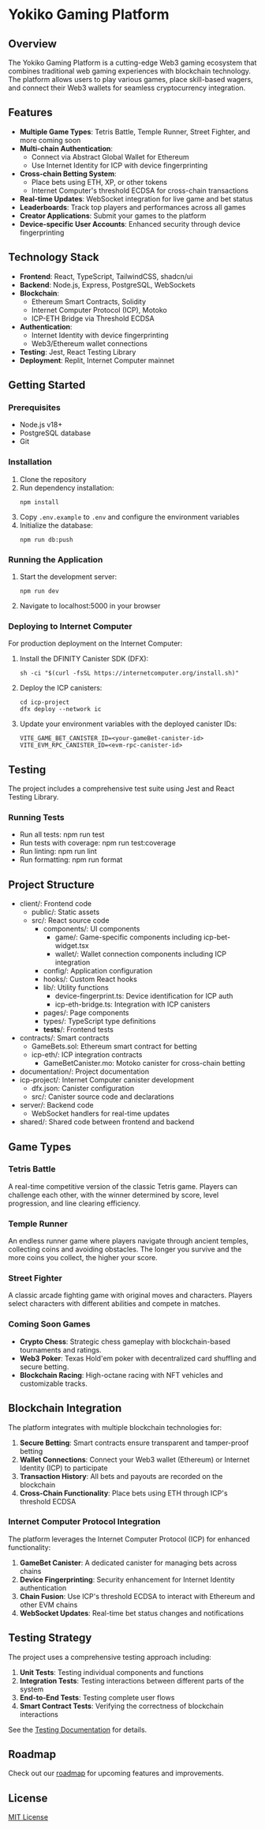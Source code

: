 # Yokiko Gaming Platform

## Overview

The Yokiko Gaming Platform is a cutting-edge Web3 gaming ecosystem that combines traditional web gaming experiences with blockchain technology. The platform allows users to play various games, place skill-based wagers, and connect their Web3 wallets for seamless cryptocurrency integration.

## Features

- **Multiple Game Types**: Tetris Battle, Temple Runner, Street Fighter, and more coming soon
- **Multi-chain Authentication**:
  - Connect via Abstract Global Wallet for Ethereum
  - Use Internet Identity for ICP with device fingerprinting
- **Cross-chain Betting System**: 
  - Place bets using ETH, XP, or other tokens
  - Internet Computer's threshold ECDSA for cross-chain transactions
- **Real-time Updates**: WebSocket integration for live game and bet status
- **Leaderboards**: Track top players and performances across all games
- **Creator Applications**: Submit your games to the platform
- **Device-specific User Accounts**: Enhanced security through device fingerprinting

## Technology Stack

- **Frontend**: React, TypeScript, TailwindCSS, shadcn/ui
- **Backend**: Node.js, Express, PostgreSQL, WebSockets
- **Blockchain**: 
  - Ethereum Smart Contracts, Solidity
  - Internet Computer Protocol (ICP), Motoko
  - ICP-ETH Bridge via Threshold ECDSA
- **Authentication**:
  - Internet Identity with device fingerprinting
  - Web3/Ethereum wallet connections
- **Testing**: Jest, React Testing Library
- **Deployment**: Replit, Internet Computer mainnet
## Getting Started

### Prerequisites

- Node.js v18+
- PostgreSQL database
- Git

### Installation

1. Clone the repository
2. Run dependency installation:
   ```
   npm install
   ```
3. Copy `.env.example` to `.env` and configure the environment variables
4. Initialize the database:
   ```
   npm run db:push
   ```

### Running the Application

1. Start the development server:
   ```
   npm run dev
   ```
2. Navigate to localhost:5000 in your browser

### Deploying to Internet Computer

For production deployment on the Internet Computer:

1. Install the DFINITY Canister SDK (DFX):
   ```
   sh -ci "$(curl -fsSL https://internetcomputer.org/install.sh)"
   ```

2. Deploy the ICP canisters:
   ```
   cd icp-project
   dfx deploy --network ic
   ```

3. Update your environment variables with the deployed canister IDs:
   ```
   VITE_GAME_BET_CANISTER_ID=<your-gameBet-canister-id>
   VITE_EVM_RPC_CANISTER_ID=<evm-rpc-canister-id>
   ```

## Testing

The project includes a comprehensive test suite using Jest and React Testing Library.

### Running Tests

- Run all tests: npm run test
- Run tests with coverage: npm run test:coverage
- Run linting: npm run lint
- Run formatting: npm run format

## Project Structure

- client/: Frontend code
  - public/: Static assets
  - src/: React source code
    - components/: UI components
      - game/: Game-specific components including icp-bet-widget.tsx
      - wallet/: Wallet connection components including ICP integration
    - config/: Application configuration
    - hooks/: Custom React hooks
    - lib/: Utility functions
      - device-fingerprint.ts: Device identification for ICP auth
      - icp-eth-bridge.ts: Integration with ICP canisters
    - pages/: Page components
    - types/: TypeScript type definitions
    - __tests__/: Frontend tests
- contracts/: Smart contracts
  - GameBets.sol: Ethereum smart contract for betting
  - icp-eth/: ICP integration contracts
    - GameBetCanister.mo: Motoko canister for cross-chain betting
- documentation/: Project documentation
- icp-project/: Internet Computer canister development
  - dfx.json: Canister configuration
  - src/: Canister source code and declarations
- server/: Backend code
  - WebSocket handlers for real-time updates
- shared/: Shared code between frontend and backend

## Game Types

### Tetris Battle

A real-time competitive version of the classic Tetris game. Players can challenge each other, with the winner determined by score, level progression, and line clearing efficiency.

### Temple Runner

An endless runner game where players navigate through ancient temples, collecting coins and avoiding obstacles. The longer you survive and the more coins you collect, the higher your score.

### Street Fighter

A classic arcade fighting game with original moves and characters. Players select characters with different abilities and compete in matches.

### Coming Soon Games

- **Crypto Chess**: Strategic chess gameplay with blockchain-based tournaments and ratings.
- **Web3 Poker**: Texas Hold'em poker with decentralized card shuffling and secure betting.
- **Blockchain Racing**: High-octane racing with NFT vehicles and customizable tracks.

## Blockchain Integration

The platform integrates with multiple blockchain technologies for:

1. **Secure Betting**: Smart contracts ensure transparent and tamper-proof betting
2. **Wallet Connections**: Connect your Web3 wallet (Ethereum) or Internet Identity (ICP) to participate
3. **Transaction History**: All bets and payouts are recorded on the blockchain
4. **Cross-Chain Functionality**: Place bets using ETH through ICP's threshold ECDSA

### Internet Computer Protocol Integration

The platform leverages the Internet Computer Protocol (ICP) for enhanced functionality:

1. **GameBet Canister**: A dedicated canister for managing bets across chains
2. **Device Fingerprinting**: Security enhancement for Internet Identity authentication
3. **Chain Fusion**: Use ICP's threshold ECDSA to interact with Ethereum and other EVM chains
4. **WebSocket Updates**: Real-time bet status changes and notifications

## Testing Strategy

The project uses a comprehensive testing approach including:

1. **Unit Tests**: Testing individual components and functions
2. **Integration Tests**: Testing interactions between different parts of the system
3. **End-to-End Tests**: Testing complete user flows
4. **Smart Contract Tests**: Verifying the correctness of blockchain interactions

See the [Testing Documentation](documentation/testing.md) for details.

## Roadmap

Check out our [roadmap](documentation/todo_and_backlog.md) for upcoming features and improvements.

## License

[MIT License](LICENSE)
